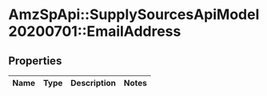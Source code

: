 # AmzSpApi::SupplySourcesApiModel20200701::EmailAddress

## Properties
Name | Type | Description | Notes
------------ | ------------- | ------------- | -------------

